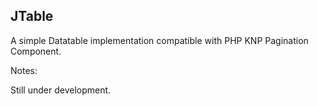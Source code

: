 JTable
-------

A simple Datatable implementation compatible with PHP KNP Pagination Component.

Notes:

Still under development.